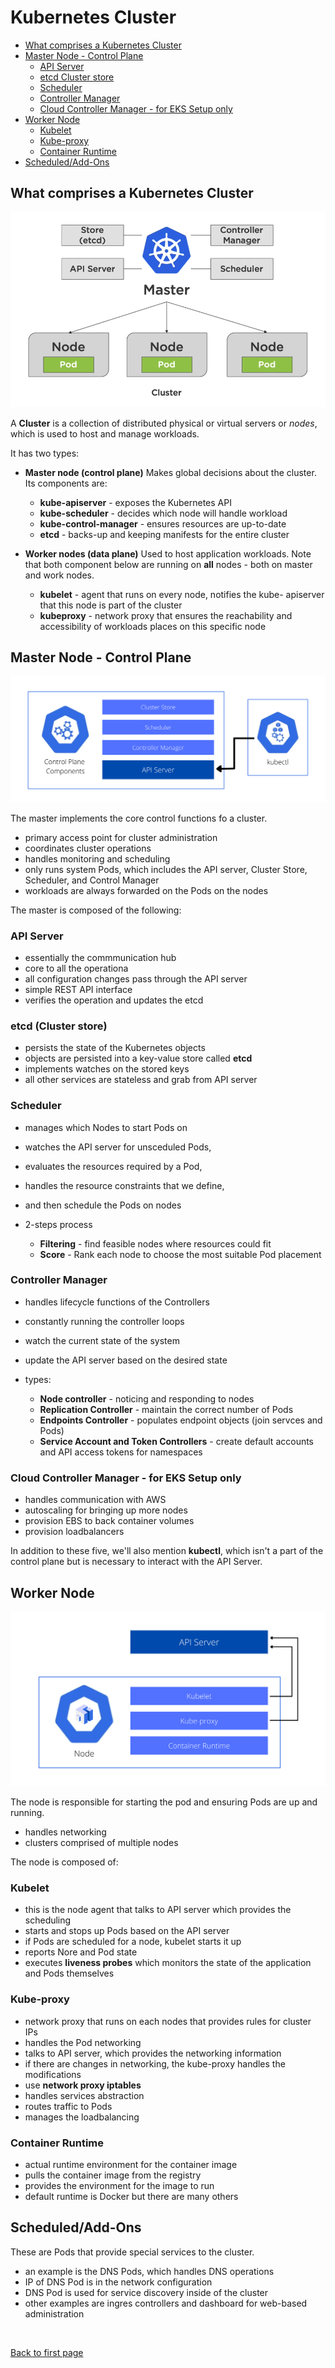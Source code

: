 # Kubernetes Cluster 


- [What comprises a Kubernetes Cluster](#what-comprises-a-kubernetes-cluster)
- [Master Node - Control Plane](#master-node---control-plane)
    - [API Server](#api-server)
    - [etcd Cluster store](#etcd-cluster-store)
    - [Scheduler](#scheduler)
    - [Controller Manager](#controller-manager)
    - [Cloud Controller Manager - for EKS Setup only](#cloud-controller-manager---for-eks-setup-only)
- [Worker Node](#worker-node)
    - [Kubelet](#kubelet)
    - [Kube-proxy](#kube-proxy)
    - [Container Runtime](#container-runtime)
- [Scheduled/Add-Ons](#scheduledadd-ons)



## What comprises a Kubernetes Cluster

<p align=center>
<img src="../../Images/k8sclustercomponentsbigpicture2.png">
</p>

A **Cluster** is a collection of distributed physical or virtual servers or *nodes*, which is used to host and manage workloads.
 
It has two types:

- **Master node (control plane)**
    Makes global decisions about the cluster. Its components are:
    - **kube-apiserver** - exposes the Kubernetes API
    - **kube-scheduler** - decides which node will handle workload
    - **kube-control-manager** - ensures resources are up-to-date
    - **etcd** - backs-up and keeping manifests for the entire cluster

- **Worker nodes (data plane)**
    Used to host application workloads. Note that both component below are running on **all** nodes - both on master and work nodes.
    - **kubelet** - agent that runs on every node,  notifies the kube- apiserver that this node is part of the cluster
    - **kubeproxy** - network proxy that ensures the reachability and accessibility of workloads places on this specific node

## Master Node - Control Plane

<p align=center>
<img src="../../Images/controlplanecomponents.png">
</p>

The master implements the core control functions fo a cluster.
- primary access point for cluster administration
- coordinates cluster operations
- handles monitoring and scheduling
- only runs system Pods, which includes the API server, Cluster Store, Scheduler, and Control Manager
- workloads are always forwarded on the Pods on the nodes

The master is composed of the following:

### API Server

- essentially the commmunication hub
- core to all the operationa
- all configuration changes pass through the API server
- simple REST API interface
- verifies the operation and updates the etcd

### etcd (Cluster store)

- persists the state of the Kubernetes objects
- objects are persisted into a key-value store called **etcd**
- implements watches on the stored keys
- all other services are stateless and grab from API server

### Scheduler

- manages which Nodes to start Pods on
- watches the API server for unsceduled Pods,
- evaluates the resources required by a Pod,
- handles the resource constraints that we define,
- and then schedule the Pods on nodes
- 2-steps process

    - **Filtering** - find feasible nodes where resources could fit 
    - **Score** - Rank each node to choose the most suitable Pod placement

### Controller Manager

- handles lifecycle functions of the Controllers
- constantly running the controller loops
- watch the current state of the system
- update the API server based on the desired state
- types:

    - **Node controller** - noticing and responding to nodes 
    - **Replication Controller** - maintain the correct number of Pods 
    - **Endpoints Controller** - populates endpoint objects (join servces and Pods)
    - **Service Account and Token Controllers** - create default accounts and API access tokens for namespaces

### Cloud Controller Manager - for EKS Setup only

- handles communication with AWS
- autoscaling for bringing up more nodes 
- provision EBS to back container volumes 
- provision loadbalancers

In addition to these five, we'll also mention **kubectl**, which isn't a part of the control plane but is necessary to interact with the API Server.

## Worker Node  

<p align=center>
<img src="../../Images/k8snode.png">
</p>

The node is responsible for starting the pod and ensuring Pods are up and running.
- handles networking
- clusters comprised of multiple nodes

The node is composed of:

### Kubelet

- this is the node agent that talks to API server which provides the scheduling
- starts and stops up Pods based on the API server 
- if Pods are scheduled for a node, kubelet starts it up
- reports Nore and Pod state
- executes **liveness probes** which monitors the state of the application and Pods themselves

### Kube-proxy

- network proxy that runs on each nodes that provides rules for cluster IPs
- handles the Pod networking
- talks to API server, which provides the networking information
- if there are changes in networking, the kube-proxy handles the modifications
- use **network proxy iptables**
- handles services abstraction 
- routes traffic to Pods
- manages the loadbalancing

### Container Runtime

- actual runtime environment for the container image
- pulls the container image from the registry
- provides the environment for the image to run
- default runtime is Docker but there are many others

## Scheduled/Add-Ons

These are Pods that provide special services to the cluster.
- an example is the DNS Pods, which handles DNS operations
- IP of DNS Pod is in the network configuration
- DNS Pod is used for service discovery inside of the cluster
- other examples are ingres controllers and dashboard for web-based administration


<br>

[Back to first page](../../README.md#kubernetes)
